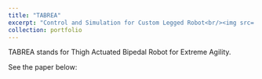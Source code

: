 ```yaml
---
title: "TABREA"
excerpt: "Control and Simulation for Custom Legged Robot<br/><img src='/images/tabrea_prototype.png'>"
collection: portfolio
---
```


TABREA stands for Thigh Actuated Bipedal Robot for Extreme Agility.

See the paper below:


